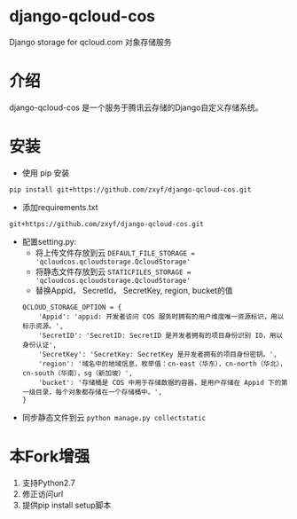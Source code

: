 # django-qcloud-cos
Django storage for qcloud.com 对象存储服务
# 介绍
django-qcloud-cos 是一个服务于腾讯云存储的Django自定义存储系统。
# 安装
* 使用 pip 安装

```
pip install git+https://github.com/zxyf/django-qcloud-cos.git
```

* 添加requirements.txt

```
git+https://github.com/zxyf/django-qcloud-cos.git
```

* 配置setting.py:
    * 将上传文件存放到云
    ```DEFAULT_FILE_STORAGE = 'qcloudcos.qcloudstorage.QcloudStorage'```
    * 将静态文件存放到云
    ```STATICFILES_STORAGE = 'qcloudcos.qcloudstorage.QcloudStorage'```
    * 替换Appid， SecretId， SecretKey, region, bucket的值
    ```
    QCLOUD_STORAGE_OPTION = {
        'Appid': 'appid: 开发者访问 COS 服务时拥有的用户维度唯一资源标识，用以标示资源。',
        'SecretID': 'SecretID: SecretID 是开发者拥有的项目身份识别 ID，用以身份认证',
        'SecretKey': 'SecretKey: SecretKey 是开发者拥有的项目身份密钥。',
        'region': '域名中的地域信息，枚举值：cn-east（华东），cn-north（华北），cn-south（华南），sg（新加坡）',
        'bucket': '存储桶是 COS 中用于存储数据的容器，是用户存储在 Appid 下的第一级目录，每个对象都存储在一个存储桶中。',
    }
    ```
* 同步静态文件到云
    ```python manage.py collectstatic```

# 本Fork增强
1. 支持Python2.7
2. 修正访问url
3. 提供pip install setup脚本
